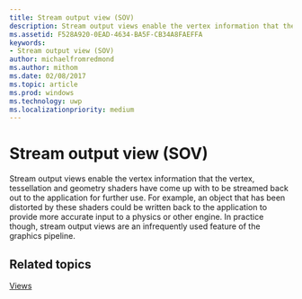 ```yaml
---
title: Stream output view (SOV)
description: Stream output views enable the vertex information that the vertex, tessellation and geometry shaders have come up with to be streamed back out to the application for further use.
ms.assetid: F528A920-0EAD-4634-BA5F-CB34A8FAEFFA
keywords:
- Stream output view (SOV)
author: michaelfromredmond
ms.author: mithom
ms.date: 02/08/2017
ms.topic: article
ms.prod: windows
ms.technology: uwp
ms.localizationpriority: medium
---
```


# Stream output view (SOV)


Stream output views enable the vertex information that the vertex, tessellation and geometry shaders have come up with to be streamed back out to the application for further use. For example, an object that has been distorted by these shaders could be written back to the application to provide more accurate input to a physics or other engine. In practice though, stream output views are an infrequently used feature of the graphics pipeline.

## <span id="related-topics"></span>Related topics


[Views](views.md)

 

 





